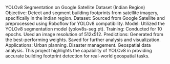 YOLOv8 Segmentation on Google Satellite Dataset (Indian Region)
Objective: Detect and segment building footprints from satellite imagery, specifically in the Indian region.
Dataset: Sourced from Google Satellite and preprocessed using Roboflow for YOLOv8 compatibility.
Model: Utilized the YOLOv8 segmentation model (yolov8s-seg.pt).
Training:
Conducted for 10 epochs.
Used an image resolution of 512x512.
Predictions:
Generated from the best-performing weights.
Saved for further analysis and visualization.
Applications:
Urban planning.
Disaster management.
Geospatial data analysis.
This project highlights the capability of YOLOv8 in providing accurate building footprint detection for real-world geospatial tasks.

